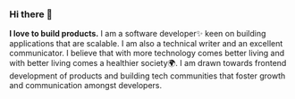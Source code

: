 ### Hi there 👋


**I love to build products.** I am a software developer✨ keen on building applications that are scalable. I am also a technical writer and an excellent communicator. I believe that with more technology comes better living and with better living comes a healthier society🌍. I am drawn towards frontend development of products and building tech communities that foster growth and communication amongst developers.


